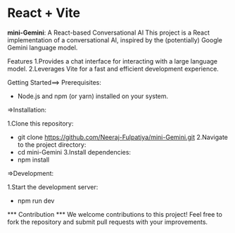# React + Vite


**mini-Gemini**: A React-based Conversational AI
This project is a React implementation of a conversational AI, inspired by the (potentially) Google Gemini language model.

Features
1.Provides a chat interface for interacting with a large language model.
2.Leverages Vite for a fast and efficient development experience.

Getting Started==>
Prerequisites:

* Node.js and npm (or yarn) installed on your system.

=>Installation:

1.Clone this repository:
* git clone https://github.com/Neeraj-Fulpatiya/mini-Gemini.git
2.Navigate to the project directory:
* cd mini-Gemini
3.Install dependencies:
* npm install

=>Development:

1.Start the development server:
* npm run dev

 *** Contribution ***
We welcome contributions to this project! Feel free to fork the repository and submit pull requests with your improvements.
